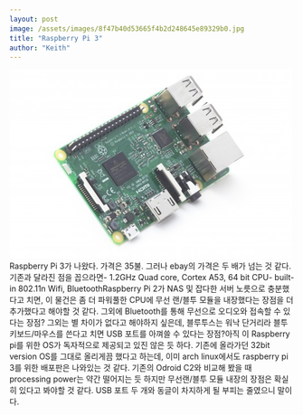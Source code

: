 ```yaml
---
layout: post
image: /assets/images/8f47b40d53665f4b2d248645e89329b0.jpg
title: "Raspberry Pi 3"
author: "Keith"
---
```





![image](/assets/images/8f47b40d53665f4b2d248645e89329b0.jpg)
Raspberry Pi 3가 나왔다. 가격은 35불. 그러나 ebay의 가격은 두 배가 넘는 것 같다. 기존과 달라진 점을 꼽으라면- 1.2GHz Quad core, Cortex A53, 64 bit CPU- built-in 802.11n Wifi, BluetoothRaspberry Pi 2가 NAS 및 잡다한 서버 노릇으로 충분했다고 치면, 이 물건은 좀 더 파워풀한 CPU에 무선 랜/블투 모듈을 내장했다는 장점을 더 추가했다고 해야할 것 같다. 그외에 Bluetooth를 통해 무선으로 오디오와 접속할 수 있다는 장점? 그외는 별 차이가 없다고 해야하지 싶은데, 블루투스는 워낙 단거리라 블투 키보드/마우스를 쓴다고 치면 USB 포트를 아껴쓸 수 있다는 장점?아직 이 Raspberry pi를 위한 OS가 독자적으로 제공되고 있진 않은 듯 하다. 기존에 올라가던 32bit version OS를 그대로 올리게끔 했다고 하는데, 이미 arch linux에서도 raspberry pi 3를 위한 배포판은 나와있는 것 같다. 기존의 Odroid C2와 비교해 봤을 때 processing power는 약간 떨어지는 듯 하지만 무선랜/블투 모듈 내장의 장점은 확실히 있다고 봐야할 것 같다. USB 포트 두 개와 동글이 차지하게 될 부피는 줄였으니 말이다. 

